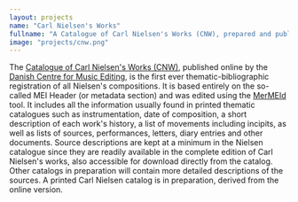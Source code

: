 ```yaml
---
layout: projects
name: "Carl Nielsen's Works"
fullname: "A Catalogue of Carl Nielsen's Works (CNW), prepared and published by the Danish Center for Music Editing, utilizing the MerMEId editor"
image: "projects/cnw.png"
---
```

The [Catalogue of Carl Nielsen's Works (CNW)](http://www.kb.dk/dcm/cnw/navigation.xq), published online by the [Danish Centre for Music Editing](http://www.kb.dk/en/nb/dcm/), is the first ever thematic-bibliographic registration of all Nielsen's compositions. It is based entirely on the so-called MEI Header (or metadata section) and was edited using the [MerMEId](http://music-encoding.org/tools/mermeid/) tool. It includes all the information usually found in printed thematic catalogues such as instrumentation, date of composition, a short description of each work's history, a list of movements including incipits, as well as lists of sources, performances, letters, diary entries and other documents. Source descriptions are kept at a minimum in the Nielsen catalogue since they are readily available in the complete edition of Carl Nielsen's works, also accessible for download directly from the catalog. Other catalogs in preparation will contain more detailed descriptions of the sources. A printed Carl Nielsen catalog is in preparation, derived from the online version.  

